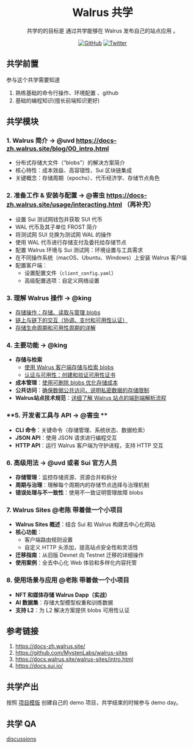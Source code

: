 <div align="center">
  <h1> Walrus 共学 </h1>

 <p>  共学的的目标是 通过共学能够在 Walrus 发布自己的站点应用 。</p>

 <p>
    <a href="https://github.com/CreatorsDAO"><img src="https://badgen.net/badge/icon/github?icon=github&label" alt="GitHub" /></a>
    <a href="https://twitter.com/Labs706"><img src="https://badgen.net/badge/icon/twitter?icon=twitter&label" alt="Twitter" /></a>
  </p>

</div>

## 共学前置

参与这个共学需要知道

1. 熟练基础的命令行操作、环境配置 、github
2. 基础的编程知识(擅长前端知识更好)

## 共学模块

### **1. Walrus 简介  → @uvd**  https://docs-zh.walrus.site/blog/00_intro.html

- 分布式存储大文件（“blobs”）的解决方案简介
- 核心特性：成本效益、高容错性、Sui 区块链集成
- 关键概念：存储周期（epochs）、代币经济学、存储节点角色

### **2. 准备工作 & 安装与配置 → @害虫** https://docs-zh.walrus.site/usage/interacting.html （再补充）

- 设置 Sui 测试网钱包并获取 SUI 代币
- WAL 代币及其子单位 FROST 简介
- 将测试网 SUI 兑换为测试网 WAL 的操作
- 使用 WAL 代币进行存储支付及委托给存储节点
- 配置 Walrus 环境与 Sui 测试网：环境设置与工具需求
- 在不同操作系统（macOS、Ubuntu、Windows）上安装 Walrus 客户端
- 配置客户端：
    - 设置配置文件（`client_config.yaml`）
    - 高级配置选项：自定义网络设置

### **3. 理解 Walrus 操作 → @king**

- [存储操作：存储、读取与管理 blobs](https://docs-zh.walrus.site/dev-guide/dev-operations.html)
- [链上与链下的交互（协调、支付和可用性认证）](https://docs-zh.walrus.site/design/operations-off-chain.html)
- [存储生命周期和可用性周期的详解](https://docs-zh.walrus.site/design/operations-sui.html)

### **4. 主要功能 → @king**

- **存储与检索**
    - [使用 Walrus 客户端存储与检索 blobs](https://docs-zh.walrus.site/design/architecture.html)
    - [认证与可用性：创建和验证可用性证书](https://docs-zh.walrus.site/walrus-sites/authentication.html)
- **成本管理**：[使用可删除 blobs 优化存储成本](https://docs-zh.walrus.site/design/encoding.html)
- **公共访问**：[确保数据公共访问，说明私密数据的存储限制](https://docs-zh.walrus.site/walrus-sites/restrictions.html)
- **Walrus站点技术规范**：[详细了解 Walrus 站点的端到端解析流程](https://docs-zh.walrus.site/walrus-sites/overview.html)

### **5. 开发者工具与 API → @害虫 **

- **CLI 命令**：关键命令（存储管理、系统状态、数据检索）
- **JSON API**：使用 JSON 请求进行编程交互
- **HTTP API**：运行 Walrus 客户端为守护进程，支持 HTTP 交互

### **6. 高级用法 → @uvd 或者 Sui 官方人员**

- **存储管理**：监控存储资源、资源合并和拆分
- **周期与治理**：理解每个周期内的存储节点选择与治理机制
- **错误处理与不一致性**：使用不一致证明管理故障 blobs

### **7. Walrus Sites @老陈 带着做一个小项目**

- **Walrus Sites 概述**：结合 Sui 和 Walrus 构建去中心化网站
- **核心功能**：
    - 客户端路由规则设置
    - 自定义 HTTP 头添加，提高站点安全性和灵活性
- **迁移指南**：从旧版 Devnet 向 Testnet 迁移的详细操作
- **使用案例**：全去中心化 Web 体验和多样化内容托管

### **8. 使用场景与应用 @老陈 带着做一个小项目**

- **NFT 和媒体存储 Walrus Dapp（实战）**
- **AI 数据集**：存储大型模型权重和训练数据
- **支持 L2**：为 L2 解决方案提供 blobs 可用性认证

## 参考链接

1. https://docs-zh.walrus.site/
2. https://github.com/MystenLabs/walrus-sites
3. https://docs.walrus.site/walrus-sites/intro.html
4. https://docs.sui.io/

## 共学产出

按照 [项目模版](https://github.com/orgs/CreatorsDAO/discussions/60) 创建自己的 demo 项目，共学结束的时候参与 demo day。

## 共学 QA

[discussions](https://github.com/orgs/CreatorsDAO/discussions/categories/q-a)
